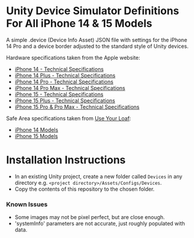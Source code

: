 #  Unity Device Simulator Definitions For All iPhone 14 & 15 Models
A simple .device (Device Info Asset) JSON file with settings for the iPhone 14 Pro and a device border adjusted to the standard style of Unity devices. 

Hardware specifications taken from the Apple website:
* [iPhone 14 - Technical Specifications](https://support.apple.com/en-gb/111850)
* [iPhone 14 Plus - Technical Specifications](https://support.apple.com/en-gb/111854)
* [iPhone 14 Pro - Technical Specifications](https://support.apple.com/en-gb/111849)
* [iPhone 14 Pro Max - Technical Specifications](https://support.apple.com/en-gb/111846)
* [iPhone 15 - Technical Specifications](https://support.apple.com/en-gb/111831)
* [iPhone 15 Plus - Technical Specifications](https://support.apple.com/en-gb/111830)
* [iPhone 15 Pro & Pro Max - Technical Specifications](https://www.apple.com/uk/iphone-15-pro/specs/)

Safe Area specifications taken from [Use Your Loaf](https://useyourloaf.com/):
* [iPhone 14 Models ](https://useyourloaf.com/blog/iphone-14-screen-sizes/)
* [iPhone 15 Models ](https://useyourloaf.com/blog/iphone-15-screen-sizes/)

# Installation Instructions
* In an existing Unity project, create a new folder called `Devices` in any directory e.g. `<project directory>/Assets/Configs/Devices`.
* Copy the contents of this repository to the chosen folder.

### Known Issues
* Some images may not be pixel perfect, but are close enough.
* 'systemInfo' parameters are not accurate, just roughly populated with data.
